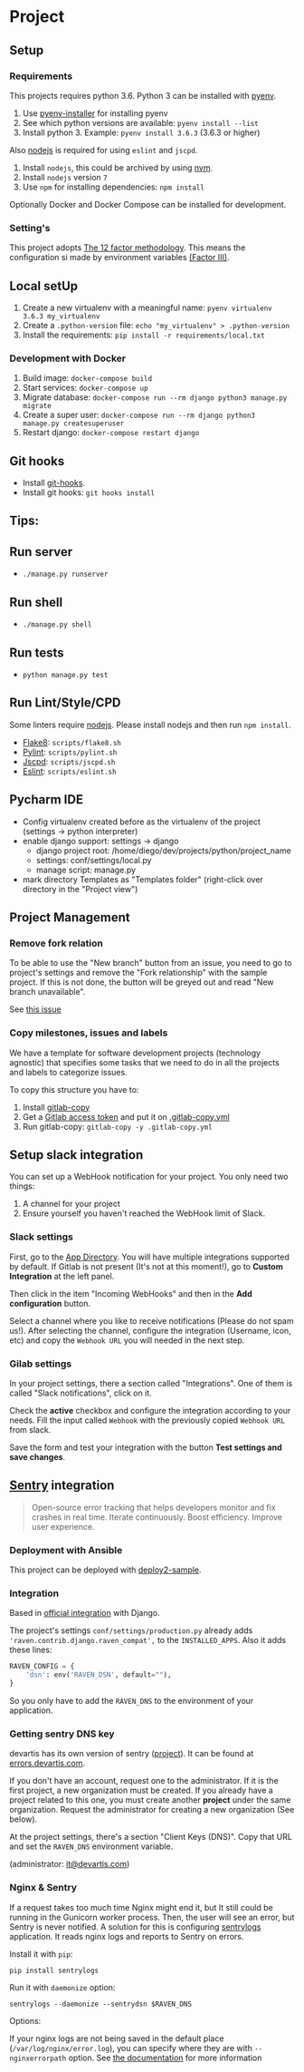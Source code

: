 # Project

## Setup

### Requirements

This projects requires python 3.6.
Python 3 can be installed with [pyenv](https://github.com/pyenv/pyenv).

1. Use [pyenv-installer](https://github.com/pyenv/pyenv-installer) for installing pyenv
1. See which python versions are available: `pyenv install --list`
1. Install python 3. Example: `pyenv install 3.6.3` (3.6.3 or higher)


Also [nodejs](https://nodejs.org/en/) is required for using `eslint` and `jscpd`.

1. Install `nodejs`, this could be archived by using [nvm](https://github.com/creationix/nvm).
1. Install `nodejs` version `7`
1. Use `npm` for installing dependencies: `npm install`


Optionally Docker and Docker Compose can be installed for development.

### Setting's

This project adopts [The 12 factor methodology](https://12factor.net/).
This means the configuration si made by environment variables [(Factor III)](https://12factor.net/config).

## Local setUp

1. Create a new virtualenv with a meaningful name: `pyenv virtualenv 3.6.3 my_virtualenv`
1. Create a `.python-version` file: `echo "my_virtualenv" > .python-version`
1. Install the requirements: `pip install -r requirements/local.txt`

### Development with Docker

1. Build image: `docker-compose build`
1. Start services: `docker-compose up`
1. Migrate database: `docker-compose run --rm django python3 manage.py migrate`
1. Create a super user: `docker-compose run --rm django python3 manage.py createsuperuser`
1. Restart django: `docker-compose restart django`

## Git hooks

* Install [git-hooks](https://github.com/git-hooks/git-hooks/).
* Install git hooks: `git hooks install`


## Tips:

## Run server

* `./manage.py runserver`

## Run shell

* `./manage.py shell`

## Run tests

* `python manage.py test`

## Run Lint/Style/CPD

Some linters require [nodejs](https://nodejs.org/en/).
Please install nodejs and then run `npm install`.


* [Flake8](http://flake8.pycqa.org/en/latest/index.html): `scripts/flake8.sh`
* [Pylint](https://pylint.readthedocs.io/en/latest/): `scripts/pylint.sh`
* [Jscpd](https://github.com/kucherenko/jscpd): `scripts/jscpd.sh`
* [Eslint](https://eslint.org/): `scripts/eslint.sh`

## Pycharm IDE

* Config virtualenv created before as the virtualenv of the project (settings -> python interpreter)
* enable django support: settings -> django 
  * django project root: /home/diego/dev/projects/python/project_name
  * settings: conf/settings/local.py
  * manage script: manage.py
* mark directory Templates as "Templates folder" (right-click over directory in the "Project view")


## Project Management

### Remove fork relation

To be able to use the "New branch" button from an issue, you need to go to project's settings and remove the "Fork relationship" with the sample project. If this is not done, the button will be greyed out and read "New branch unavailable".

See [this issue](https://gitlab.com/gitlab-org/gitlab-ce/issues/20704)

### Copy milestones, issues and labels

We have a template for software development projects (technology agnostic) that specifies some tasks that we need to do in all the projects and labels to categorize issues.

To copy this structure you have to:

1. Install [gitlab-copy](https://github.com/gotsunami/gitlab-copy#download)
1. Get a [Gitlab access token](https://gitlab.devartis.com/profile/personal_access_tokens) and put it on [.gitlab-copy.yml](/.gitlab-copy.yml)
1. Run gitlab-copy: `gitlab-copy -y .gitlab-copy.yml`

## Setup slack integration

You can set up a WebHook notification for your project.
You only need two things:

1. A channel for your project
1. Ensure yourself you haven't reached the WebHook limit of Slack.

### Slack settings

First, go to the [App Directory](https://devartis.slack.com/apps/manage). You will have multiple integrations supported by default.
If Gitlab is not present (It's not at this moment!), go to **Custom Integration** at the left panel.

Then click in the item "Incoming WebHooks" and then in the **Add configuration** button.

Select a channel where you like to receive notifications (Please do not spam us!).
After selecting the channel, configure the integration (Username, icon, etc) and copy the `Webhook URL` you will needed in the next step.

###  Gilab settings

In your project settings, there a section called "Integrations".
One of them is called "Slack notifications", click on it.

Check the **active** checkbox and configure the integration according to your needs.
Fill the input called `Webhook` with the previously copied `Webhook URL` from slack.

Save the form and test your integration with the button **Test settings and save changes**.

## [Sentry](https://sentry.io/welcome/) integration

> Open-source error tracking that helps developers monitor and fix crashes in real time. Iterate continuously. Boost efficiency. Improve user experience.


### Deployment with Ansible

This project can be deployed with [deploy2-sample](https://gitlab.devartis.com/samples/deploy2-sample).

### Integration

Based in [official integration](https://docs.sentry.io/clients/python/integrations/django/) with Django.

The project's settings `conf/settings/production.py` already adds `'raven.contrib.django.raven_compat',` to the `INSTALLED_APPS`.
Also it adds these lines:

```python
RAVEN_CONFIG = {
    'dsn': env('RAVEN_DSN', default=""),
}
```

So you only have to add the `RAVEN_DNS` to the environment of your application.

### Getting sentry DNS key

devartis has its own version of sentry ([project](https://gitlab.devartis.com/devops/sentry-devartis)).
It can be found at [errors.devartis.com](https://errors.devartis.com).

If you don't have an account, request one to the administrator.
If it is the first project, a new organization must be created. If you already have a project related to this one, you must create another __project__ under the same organization.
Request the administrator for creating a new organization (See below).


At the project settings, there's a section "Client Keys (DNS)".
Copy that URL and set the `RAVEN_DNS` environment variable.

(administrator: it@devartis.com)


### Nginx & Sentry

If a request takes too much time Nginx might end it, but It still could be running in the Gunicorn worker process.
Then, the user will see an error, but Sentry is never notified.
A solution for this is configuring [sentrylogs](https://github.com/mdgart/sentrylogs) application.
It reads nginx logs and reports to Sentry on errors.

Install it with `pip`:

    pip install sentrylogs

Run it with `daemonize` option:

    sentrylogs --daemonize --sentrydsn $RAVEN_DNS

Options:

If your nginx logs are not being saved in the default place (`/var/log/nginx/error.log`), you can specify where they are with `--nginxerrorpath` option.
See [the documentation](https://github.com/mdgart/sentrylogs#how-it-works) for more information
